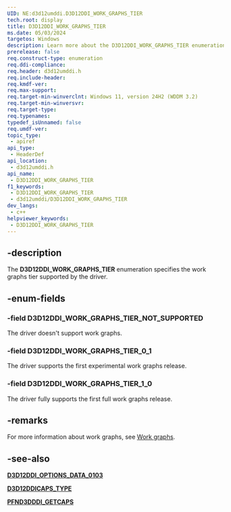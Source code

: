 ```yaml
---
UID: NE:d3d12umddi.D3D12DDI_WORK_GRAPHS_TIER
tech.root: display
title: D3D12DDI_WORK_GRAPHS_TIER
ms.date: 05/03/2024
targetos: Windows
description: Learn more about the D3D12DDI_WORK_GRAPHS_TIER enumeration.
prerelease: false
req.construct-type: enumeration
req.ddi-compliance: 
req.header: d3d12umddi.h
req.include-header: 
req.kmdf-ver: 
req.max-support: 
req.target-min-winverclnt: Windows 11, version 24H2 (WDDM 3.2) 
req.target-min-winversvr: 
req.target-type: 
req.typenames: 
typedef_isUnnamed: false
req.umdf-ver: 
topic_type:
 - apiref
api_type:
 - HeaderDef
api_location:
 - d3d12umddi.h
api_name:
 - D3D12DDI_WORK_GRAPHS_TIER
f1_keywords:
 - D3D12DDI_WORK_GRAPHS_TIER
 - d3d12umddi/D3D12DDI_WORK_GRAPHS_TIER
dev_langs:
 - c++
helpviewer_keywords:
 - D3D12DDI_WORK_GRAPHS_TIER
---
```


## -description

The **D3D12DDI_WORK_GRAPHS_TIER** enumeration specifies the work graphs tier supported by the driver.

## -enum-fields

### -field D3D12DDI_WORK_GRAPHS_TIER_NOT_SUPPORTED

The driver doesn't support work graphs.

### -field D3D12DDI_WORK_GRAPHS_TIER_0_1

The driver supports the first experimental work graphs release.

### -field D3D12DDI_WORK_GRAPHS_TIER_1_0

The driver fully supports the first full work graphs release.

## -remarks

For more information about work graphs, see [Work graphs](/windows-hardware/drivers/display/work-graphs.md).

## -see-also

[**D3D12DDI_OPTIONS_DATA_0103**](ns-d3d12umddi-d3d12ddi_options_data_0103.md)

[**D3D12DDICAPS_TYPE**](ne-d3d12umddi-d3d12ddicaps_type.md)

[**PFND3DDDI_GETCAPS**](../d3dumddi/nc-d3dumddi-pfnd3dddi_getcaps.md)
